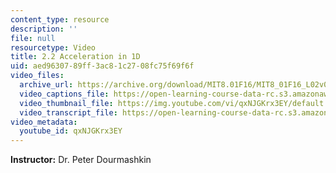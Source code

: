 ```yaml
---
content_type: resource
description: ''
file: null
resourcetype: Video
title: 2.2 Acceleration in 1D
uid: aed96307-89ff-3ac8-1c27-08fc75f69f6f
video_files:
  archive_url: https://archive.org/download/MIT8.01F16/MIT8_01F16_L02v02_360p.mp4
  video_captions_file: https://open-learning-course-data-rc.s3.amazonaws.com/8-01sc-classical-mechanics-fall-2016/69a13fe6cc8059f7ac97d2ae7e42578e_qxNJGKrx3EY.vtt
  video_thumbnail_file: https://img.youtube.com/vi/qxNJGKrx3EY/default.jpg
  video_transcript_file: https://open-learning-course-data-rc.s3.amazonaws.com/8-01sc-classical-mechanics-fall-2016/ecad2f2921971636f9e405d49d0aed49_qxNJGKrx3EY.pdf
video_metadata:
  youtube_id: qxNJGKrx3EY
---
```


**Instructor:** Dr. Peter Dourmashkin